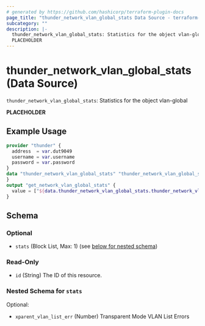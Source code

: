 ```yaml
---
# generated by https://github.com/hashicorp/terraform-plugin-docs
page_title: "thunder_network_vlan_global_stats Data Source - terraform-provider-thunder"
subcategory: ""
description: |-
  thunder_network_vlan_global_stats: Statistics for the object vlan-global
  PLACEHOLDER
---
```


# thunder_network_vlan_global_stats (Data Source)

`thunder_network_vlan_global_stats`: Statistics for the object vlan-global

__PLACEHOLDER__

## Example Usage

```terraform
provider "thunder" {
  address  = var.dut9049
  username = var.username
  password = var.password
}
data "thunder_network_vlan_global_stats" "thunder_network_vlan_global_stats" {
}
output "get_network_vlan_global_stats" {
  value = ["${data.thunder_network_vlan_global_stats.thunder_network_vlan_global_stats}"]
}
```

<!-- schema generated by tfplugindocs -->
## Schema

### Optional

- `stats` (Block List, Max: 1) (see [below for nested schema](#nestedblock--stats))

### Read-Only

- `id` (String) The ID of this resource.

<a id="nestedblock--stats"></a>
### Nested Schema for `stats`

Optional:

- `xparent_vlan_list_err` (Number) Transparent Mode VLAN List Errors


